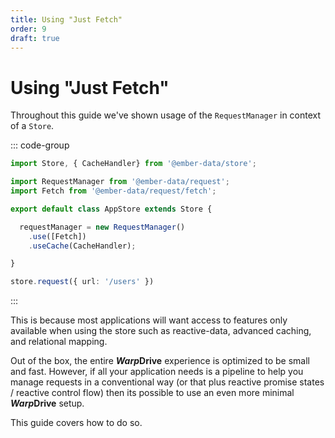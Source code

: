 ```yaml
---
title: Using "Just Fetch"
order: 9
draft: true
---
```


# Using "Just Fetch"

Throughout this guide we've shown usage of the `RequestManager` in context of a `Store`.

::: code-group

```ts [Setup]
import Store, { CacheHandler} from '@ember-data/store';

import RequestManager from '@ember-data/request';
import Fetch from '@ember-data/request/fetch';

export default class AppStore extends Store {

  requestManager = new RequestManager()
    .use([Fetch])
    .useCache(CacheHandler);

}
```

```ts [Usage]
store.request({ url: '/users' })
```

:::

This is because most applications will want access to features only available when
using the store such as reactive-data, advanced caching, and relational mapping.

Out of the box, the entire ***Warp*Drive** experience is optimized to be small and
fast. However, if all your application needs is a pipeline to help you manage requests
in a conventional way (or that plus reactive promise states / reactive control flow) then
its possible to use an even more minimal ***Warp*Drive** setup.

This guide covers how to do so.
